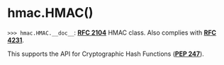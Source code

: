 # hmac.HMAC()

`>>> hmac.HMAC.__doc__`: [**RFC 2104**](https://datatracker.ietf.org/doc/html/rfc2104.html) HMAC class.  Also complies with [**RFC 4231**](https://datatracker.ietf.org/doc/html/rfc4231.html).

This supports the API for Cryptographic Hash Functions ([**PEP 247**](https://peps.python.org/pep-0247/)).
